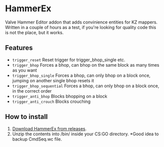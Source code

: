 # HammerEx
Valve Hammer Editor addon that adds convinience entities for KZ mappers.
Written in a couple of hours as a test, if you're looking for quality code this is not the place, but it works.

## Features
- `trigger_reset`  Reset trigger for trigger_bhop_single etc.
- `trigger_bhop`  Forces a bhop, can bhop on the same block as many times as you want
- `trigger_bhop_single`  Forces a bhop, can only bhop on a block once, jumping on another single bhop resets it
- `trigger_bhop_sequential`  Forces a bhop, can only bhop on a block once, in the correct order
- `trigger_anti_bhop`  Blocks bhopping on a block
- `trigger_anti_crouch`  Blocks crouching

## How to install
1. [Download HammerEx from releases](https://github.com/Szwagi/HammerEx/releases).
2. Unzip the contents into /bin/ inside your CS:GO directory. *Good idea to backup CmdSeq.wc file.
